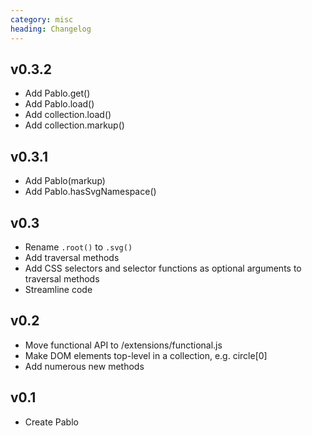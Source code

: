 ```yaml
--- 
category: misc
heading: Changelog
---
```



## v0.3.2
- Add Pablo.get()
- Add Pablo.load()
- Add collection.load()
- Add collection.markup()


## v0.3.1
- Add Pablo(markup)
- Add Pablo.hasSvgNamespace()


## v0.3
- Rename `.root()` to `.svg()`
- Add traversal methods
- Add CSS selectors and selector functions as optional arguments to traversal methods
- Streamline code


## v0.2
- Move functional API to /extensions/functional.js
- Make DOM elements top-level in a collection, e.g. circle\[0\]
- Add numerous new methods


## v0.1
- Create Pablo

